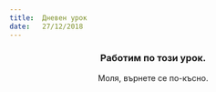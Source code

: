 ```yaml
---
title:  Дневен урок
date:   27/12/2018
---
```


### <center>Работим по този урок.</center>
<center>Моля, върнете се по-късно.</center>